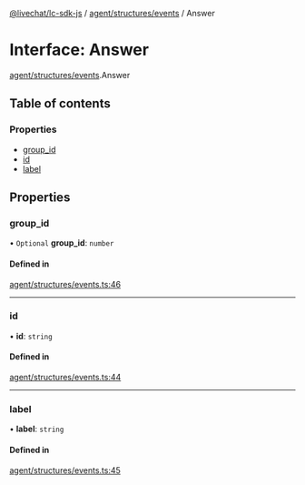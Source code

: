 [@livechat/lc-sdk-js](../README.md) / [agent/structures/events](../modules/agent_structures_events.md) / Answer

# Interface: Answer

[agent/structures/events](../modules/agent_structures_events.md).Answer

## Table of contents

### Properties

- [group\_id](agent_structures_events.Answer.md#group_id)
- [id](agent_structures_events.Answer.md#id)
- [label](agent_structures_events.Answer.md#label)

## Properties

### group\_id

• `Optional` **group\_id**: `number`

#### Defined in

[agent/structures/events.ts:46](https://github.com/livechat/lc-sdk-js/blob/25e113d/src/agent/structures/events.ts#L46)

___

### id

• **id**: `string`

#### Defined in

[agent/structures/events.ts:44](https://github.com/livechat/lc-sdk-js/blob/25e113d/src/agent/structures/events.ts#L44)

___

### label

• **label**: `string`

#### Defined in

[agent/structures/events.ts:45](https://github.com/livechat/lc-sdk-js/blob/25e113d/src/agent/structures/events.ts#L45)
